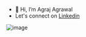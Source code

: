 - 👋 Hi, I’m Agraj Agrawal
- Let's connect on [Linkedin](https://www.linkedin.com/in/agrajagrawal/) 

<!---
![image](https://github.com/user-attachments/assets/72355b0e-a733-4363-ab31-769ec5a6d1ce)
--->
![image](https://github.com/user-attachments/assets/bd3d08f1-3f9a-405a-b987-d6374385419f)



<!---
agraj-smallcase/agraj-smallcase is a ✨ special ✨ repository because its `README.md` (this file) appears on your GitHub profile.
You can click the Preview link to take a look at your changes.
--->
